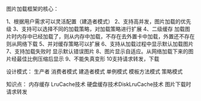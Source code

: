 
图片加载框架的核心：

1、根据用户需求可以灵活配置（建造者模式）
2、支持高并发，图片加载的优先级
3、支持可以选择不同的加载策略，对加载策略进行扩展
4、二级缓存  加载图片时内存中已经加载了，则从内存中加载，不存在去外置卡中加载，外置还不存在则从网络下载
5、并对缓存策略可以扩展
6、支持从加载过程中显示默认加载图片
7、支持加载失败时 显示默认错误图片
8、图片显示自适应。从网络加载下来的图片经最佳比例压缩后显示
9、不能失真变形
10支持请求转发，下载

设计模式：
生产者 消费者模式
建造者模式
单例模式
模板方法模式
策略模式

知识点：
内存缓存 LruCache技术
硬盘缓存技术DiskLruCache技术
图片下载时请求转发